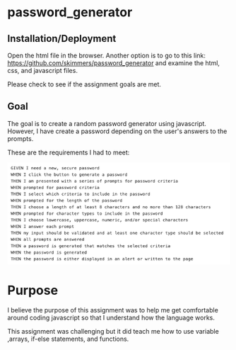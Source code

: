 # password_generator

## Installation/Deployment

Open the html file in the browser. Another option is to go to this link: <https://github.com/skimmers/password_generator> and examine the html, css, and javascript files.

Please check to see if the assignment goals are met.

## Goal

The goal is to create a random password generator using javascript. However, I have create a password depending on the user's answers to the prompts. 

These are the requirements I had to meet: 

![MinimunRequirements](./assets/requirements.png)

# Purpose

I believe the purpose of this assignment was to help me get comfortable around coding javascript so that I understand how the language works. 

This assignment was challenging but it did teach me how to use variable ,arrays, if-else statements, and functions. 

